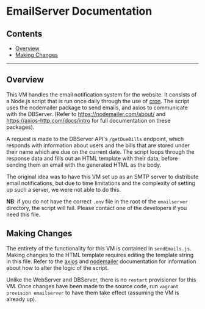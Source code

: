 # EmailServer Documentation

## Contents
- [Overview](#overview)
- [Making Changes](#making-changes)

---

## Overview
This VM handles the email notification system for the website. It consists of a Node.js script that is run once daily through the use of [cron](https://en.wikipedia.org/wiki/Cron). The script uses the nodemailer package to send emails, and axios to communicate with the DBServer. (Refer to https://nodemailer.com/about/ and https://axios-http.com/docs/intro for full documentation on these packages).

A request is made to the DBServer API's `/getDueBills` endpoint, which responds with information about users and the bills that are stored under their name which are due on the current date. The script loops through the response data and fills out an HTML template with their data, before sending them an email with the generated HTML as the body.

The original idea was to have this VM set up as an SMTP server to distribute email notifications, but due to time limitations and the complexity of setting up such a server, we were not able to do this.

**NB**: if you do not have the correct `.env` file in the root of the `emailserver` directory, the script will fail. Please contact one of the developers if you need this file.

## Making Changes
The entirety of the functionality for this VM is contained in `sendEmails.js`. Making changes to the HTML template requires editing the template string in this file. Refer to the [axios](https://axios-http.com/docs/intro) and [nodemailer](https://nodemailer.com/about/) documentation for information about how to alter the logic of the script.

Unlike the WebServer and DBServer, there is no `restart` provisioner for this VM. Once changes have been made to the source code, run `vagrant provision emailserver` to have them take effect (assuming the VM is already up).